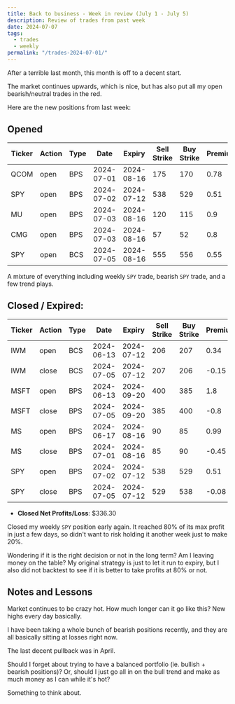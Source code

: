 ```yaml
---
title: Back to business - Week in review (July 1 - July 5)
description: Review of trades from past week
date: 2024-07-07
tags:
  - trades
  - weekly
permalink: "/trades-2024-07-01/"
---
```


After a terrible last month, this month is off to a decent start.

The market continues upwards, which is nice, but has also put all my open bearish/neutral trades in the red.

Here are the new positions from last week:

## Opened

<div class="trade-table weekly full-width">

|**Ticker**|**Action**|**Type**|**Date**|**Expiry**|**Sell Strike**|**Buy Strike**|**Premium**|**Qty**|**Fee**|**Net**|
|---|---|---|---|---|---|---|---|---|---|---|
|QCOM|open|BPS|2024-07-01|2024-08-16|175|170|0.78|2|1.4|154.6|
|SPY|open|BPS|2024-07-02|2024-07-12|538|529|0.51|3|4.21|148.79|
|MU|open|BPS|2024-07-03|2024-08-16|120|115|0.9|2|1.4|178.6|
|CMG|open|BPS|2024-07-03|2024-08-16|57|52|0.8|2|1.4|158.6|
|SPY|open|BCS|2024-07-05|2024-08-16|555|556|0.55|1|1.28|53.72|
</div>

A mixture of everything including weekly `SPY` trade, bearish `SPY` trade, and a few trend plays.

## Closed / Expired:

<div class = "trade-table monthly full-width">

|**Ticker**|**Action**|**Type**|**Date**|**Expiry**|**Sell Strike**|**Buy Strike**|**Premium**|**Qty**|**Fee**|**Net**|**Profit/Loss**|
|---|---|---|---|---|---|---|---|---|---|---|---|
|IWM|open|BCS|2024-06-13|2024-07-12|206|207|0.34|1|2.11|31.89|$14.79|
|IWM|close|BCS|2024-07-05|2024-07-12|207|206|-0.15|1|2.1|-17.1|
|MSFT|open|BPS|2024-06-13|2024-09-20|400|385|1.8|1|1.41|178.59|$97.19|
|MSFT|close|BPS|2024-07-05|2024-09-20|385|400|-0.8|1|1.4|-81.4|
|MS|open|BPS|2024-06-17|2024-08-16|90|85|0.99|2|1.12|196.88|$105.49|
|MS|close|BPS|2024-07-01|2024-08-16|85|90|-0.45|2|1.39|-91.39|
|SPY|open|BPS|2024-07-02|2024-07-12|538|529|0.51|3|4.21|148.79|$118.83|
|SPY|close|BPS|2024-07-05|2024-07-12|529|538|-0.08|3|5.96|-29.96|

</div>

- **Closed Net Profits/Loss**: $336.30

Closed my weekly `SPY` position early again.  It reached 80% of its max profit in just a few days, so didn't want to risk holding it another week just to make 20%.  

Wondering if it is the right decision or not in the long term?  Am I leaving money on the table?  My original strategy is just to let it run to expiry, but I also did not backtest to see if it is better to take profits at 80% or not.

## Notes and Lessons

Market continues to be crazy hot.  How much longer can it go like this?  New highs every day basically.

I have been taking a whole bunch of bearish positions recently, and they are all basically sitting at losses right now.

The last decent pullback was in April.  

Should I forget about trying to have a balanced portfolio (ie. bullish + bearish positions)?  Or, should I just go all in on the bull trend and make as much money as I can while it's hot?

Something to think about.